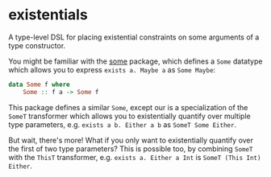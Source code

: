 # existentials

A type-level DSL for placing existential constraints on some arguments of a type constructor.

You might be familiar with the [some](https://hackage.haskell.org/package/some) package, which defines a `Some` datatype which allows you to express `exists a. Maybe a` as `Some Maybe`:

```haskell
data Some f where
    Some :: f a -> Some f
```

This package defines a similar `Some`, except our is a specialization of the `SomeT` transformer which allows you to existentially quantify over multiple type parameters, e.g. `exists a b. Either a b` as `SomeT Some Either`.

But wait, there's more! What if you only want to existentially quantify over the first of two type parameters? This is possible too, by combining `SomeT` with the `ThisT` transformer, e.g. `exists a. Either a Int` is `SomeT (This Int) Either`.
